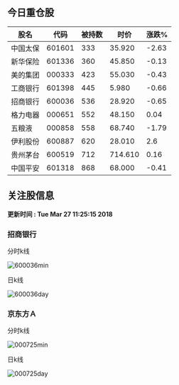 
## 今日重仓股 

|股名|代码|被持数|时价|涨跌%|
|---|---|---|---|---|
|中国太保|601601|333|35.920|-2.63|
|新华保险|601336|360|45.850|-0.13|
|美的集团|000333|423|55.030|-0.43|
|工商银行|601398|445|5.980|-0.66|
|招商银行|600036|536|28.920|-0.65|
|格力电器|000651|552|48.150|0.04|
|五粮液|000858|558|68.740|-1.79|
|伊利股份|600887|620|28.010|2.6|
|贵州茅台|600519|712|714.610|0.16|
|中国平安|601318|868|68.000|-0.41|

## 关注股信息
**更新时间 : Tue Mar 27 11:25:15 2018**
### 招商银行 
分时k线

![600036min](http://image.sinajs.cn/newchart/min/n/sh600036.gif)

日k线

![600036day](http://image.sinajs.cn/newchart/daily/n/sh600036.gif)

### 京东方Ａ 
分时k线

![000725min](http://image.sinajs.cn/newchart/min/n/sz000725.gif)

日k线

![000725day](http://image.sinajs.cn/newchart/daily/n/sz000725.gif)
